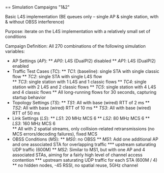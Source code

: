 
== Simulation Campaigns "1&2"

Basic L4S implementation (BE queues only – single AP & single station, with & without OBSS interference)  

Purpose: iterate on the L4S implementation with a relatively small set of conditions

Campaign Definition:  All 270 combinations of the following simulation variables:  

* AP Settings (*AP*):
** *AP0*: L4S (DualPI2) disabled
** *AP1*: L4S (DualPI2) enabled
* Traffic Test Cases (*TC*):
** *TC1*: (baseline): single STA with single classic flow
** *TC2*: single STA with single L4S flow  
** *TC3*: single station with 1 L4S and 1 classic flows
** *TC4*: single station with 2 L4S and 2 classic flows
** *TC5*: single station with 4 L4S and 4 classic flows
** All long-running flows for 30 seconds, capturing startup behavior
* Topology Settings (*TS*):
** *TS1*: All with base (wired) RTT of 2 ms
** *TS2*: All with base (wired) RTT of 10 ms
** *TS3*: All with base (wired) RTT of 50 ms
* Link Settings (*LS*):
** *LS1*: 20 MHz MCS 6 
** *LS2*: 80 MHz MCS 6
** *LS3*: 160 MHz MCS 6  
** All with 2 spatial streams, only collision-related retransmissions (no MCS errors/decoding failures), fixed MCS
* OBSS Conditions (*MS*):
** *MS0*: no OBSS
** *MS1*:  Add one additional AP and one associated STA for overlapping traffic 
*** upstream saturating UDP traffic  (600M)
** *MS2*: Similar to MS1, but with one AP and 4 associated STAs, aiming for a fairly high level of channel access contention
*** upstream saturating UDP traffic for each STA (600M / 4)
** no hidden nodes, -45 RSSI, no spatial reuse, 5GHz channel
